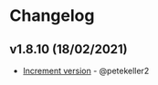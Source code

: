 # Changelog

## v1.8.10 (18/02/2021)
- [Increment version](https://github.com/petekeller2/grepord/commit/b6a01ef9315e1e9d2ca6d0b68ddf76eb2a907707) - @petekeller2
